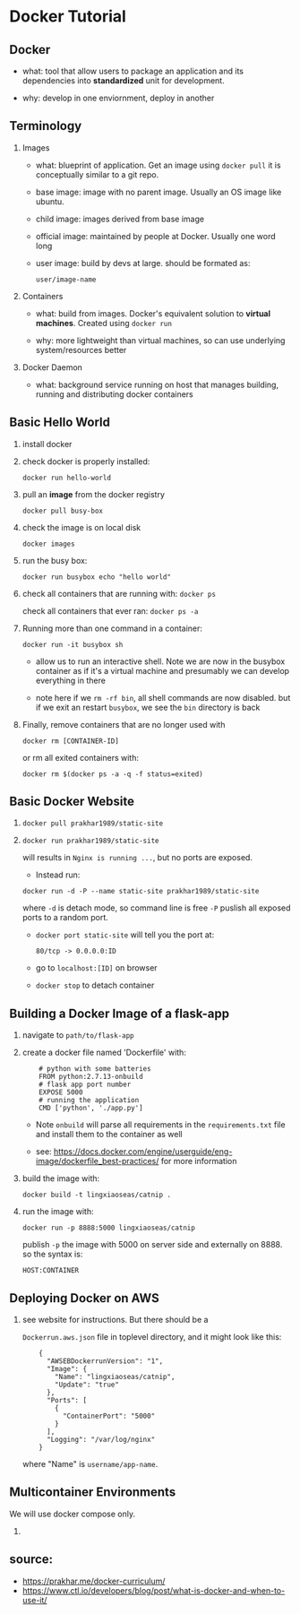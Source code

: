 # Docker Tutorial

## Docker

* what: tool that allow users to package an application and its dependencies into **standardized** unit for development. 

* why: develop in one enviornment, deploy in another

## Terminology

1. Images
	
	* what: blueprint of application. Get an image using `docker pull`
		it is conceptually similar to a git repo.

	* base image: image with no parent image. Usually an OS image like ubuntu.

	* child image: images derived from base image

	* official image: maintained by people at Docker. Usually one word long

	* user image: build by devs at large. should be formated as:

		`user/image-name`

2. Containers

	* what: build from images. Docker's equivalent solution to **virtual machines**. Created using `docker run`

	* why: more lightweight than virtual machines, so can use underlying system/resources better

3. Docker Daemon
	
	* what: background service running on host that manages 
	building, running and distributing docker containers

## Basic Hello World

1. install docker

2. check docker is properly installed:

	`docker run hello-world`

3. pull an **image** from the docker registry

	`docker pull busy-box`

4. check the image is on local disk

	`docker images`

5. run the busy box:	

	`docker run busybox echo "hello world"`

6. check all containers that are running with: `docker ps`

   check all containers that ever ran: `docker ps -a`

7. Running more than one command in a container:

	`docker run -it busybox sh`

	* allow us to run an interactive shell. Note we are now 
	in the busybox container as if it's a virtual machine
	and presumably we can develop everything in there

	* note here if we `rm -rf bin`, all shell commands are now disabled.
	  but if we exit an restart `busybox`, we see the `bin` directory is back

8. Finally, remove containers that are no longer used with
	
	`docker rm [CONTAINER-ID]`

	or rm all exited containers with:

	`docker rm $(docker ps -a -q -f status=exited)`


## Basic Docker Website

1. `docker pull prakhar1989/static-site`

2. `docker run prakhar1989/static-site` 
	
	will results in `Nginx is running ...`, but no ports are exposed. 

	* Instead run:

	`docker run -d -P --name static-site prakhar1989/static-site`

	where `-d` is detach mode, so command line is free 
	`-P` puslish all exposed ports to a random port.

	* `docker port static-site` will tell you the port at:

		`80/tcp -> 0.0.0.0:ID`

	* go to `localhost:[ID]` on browser

 	* `docker stop` to detach container


## Building a Docker Image of a flask-app

1. navigate to `path/to/flask-app`

2. create a docker file named 'Dockerfile' with:
	```
		# python with some batteries
		FROM python:2.7.13-onbuild
		# flask app port number 
		EXPOSE 5000
		# running the application 
		CMD ['python', './app.py']
	```

	* Note `onbuild` will parse all requirements in the
	`requirements.txt` file and install them to the container 
	 as well

	* see: https://docs.docker.com/engine/userguide/eng-image/dockerfile_best-practices/
	for more information

3. build the image with:

	`docker build -t lingxiaoseas/catnip .`

4. run the image with:
	
	`docker run -p 8888:5000 lingxiaoseas/catnip`

	publish `-p` the image with 5000 on server side and 
	externally on 8888. so the syntax is:

	`HOST:CONTAINER`


## Deploying Docker on AWS

1. see website for instructions. But there should be a 

	`Dockerrun.aws.json`
   file in toplevel directory, and it might look like this:

   	```
		{
		  "AWSEBDockerrunVersion": "1",
		  "Image": {
		    "Name": "lingxiaoseas/catnip",
		    "Update": "true"
		  },
		  "Ports": [
		    {
		      "ContainerPort": "5000"
		    }
		  ],
		  "Logging": "/var/log/nginx"
		}   	
   	```
   	where "Name" is `username/app-name`.

## Multicontainer Environments

We will use docker compose only.

1. 



## source: 
* https://prakhar.me/docker-curriculum/
* https://www.ctl.io/developers/blog/post/what-is-docker-and-when-to-use-it/








































